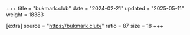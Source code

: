 +++
title = "bukmark.club"
date = "2024-02-21"
updated = "2025-05-11"
weight = 18383

[extra]
source = "https://bukmark.club/"
ratio = 87
size = 18
+++
